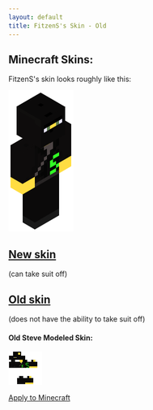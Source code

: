 ```yaml
---
layout: default
title: FitzenS's Skin - Old
---
```


<style>
	img[alt=render]	{ width: 50; height: 113 }
	img[alt=skin]		{ width: 128; height: 128; border: 1px solid white }
</style>
## Minecraft Skins:

FitzenS's skin looks roughly like this:

![render](../render.png)

## [New skin](../new/)
(can take suit off)

## [Old skin]()
(does not have the ability to take suit off)

#### Old Steve Modeled Skin:

[![skin](steve.png)](//raw.githubusercontent.com/nfitzen/nfitzen.github.io/master/mc-skin/FitzenS/old/steve.png)

[Apply to Minecraft](apply)